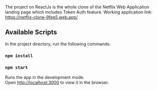 The project on ReactJs is the whole clone of the Netflix Web Application landing page which includes Token Auth feature.
Working application link: https://netflix-clone-9fee5.web.app/

## Available Scripts

In the project directory, run the following commands:

### `npm install`
### `npm start`

Runs the app in the development mode.<br />
Open [http://localhost:3000](http://localhost:3000) to view it in the browser.
